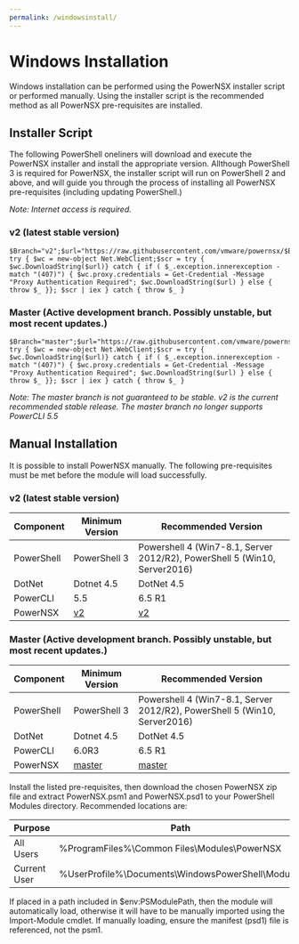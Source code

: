 ```yaml
---
permalink: /windowsinstall/
---
```


# Windows Installation

Windows installation can be performed using the PowerNSX installer script or performed manually.  Using the installer script is the recommended method as all PowerNSX pre-requisites are installed.

## Installer Script

The following PowerShell oneliners will download and execute the PowerNSX installer and install the appropriate version.  Allthough PowerShell 3 is required for PowerNSX, the installer script will run on PowerShell 2 and above, and will guide you through the process of installing all PowerNSX pre-requisites (including updating PowerShell.)

_Note: Internet access is required._

### v2 (latest stable version)

```
$Branch="v2";$url="https://raw.githubusercontent.com/vmware/powernsx/$Branch/PowerNSXInstaller.ps1"; try { $wc = new-object Net.WebClient;$scr = try { $wc.DownloadString($url)} catch { if ( $_.exception.innerexception -match "(407)") { $wc.proxy.credentials = Get-Credential -Message "Proxy Authentication Required"; $wc.DownloadString($url) } else { throw $_ }}; $scr | iex } catch { throw $_ }
```

### Master (Active development branch.  Possibly unstable, but most recent updates.)

```
$Branch="master";$url="https://raw.githubusercontent.com/vmware/powernsx/$Branch/PowerNSXInstaller.ps1"; try { $wc = new-object Net.WebClient;$scr = try { $wc.DownloadString($url)} catch { if ( $_.exception.innerexception -match "(407)") { $wc.proxy.credentials = Get-Credential -Message "Proxy Authentication Required"; $wc.DownloadString($url) } else { throw $_ }}; $scr | iex } catch { throw $_ }
```

_Note: The master branch is not guaranteed to be stable.  v2 is the current recommended stable release.  The master branch no longer supports PowerCLI 5.5_

## Manual Installation

It is possible to install PowerNSX manually.  The following pre-requisites must be met before the module will load successfully.

### v2 (latest stable version)
| Component | Minimum Version | Recommended Version |
|-----------|-----------------|---------------------|
| PowerShell| PowerShell 3    | Powershell 4 (Win7-8.1, Server 2012/R2), PowerShell 5 (Win10, Server2016) |
| DotNet    | Dotnet 4.5      | DotNet 4.5          |
| PowerCLI  | 5.5  | 6.5 R1            |
| PowerNSX  | [v2](https://github.com/vmware/powernsx/archive/v2.zip) | [v2](https://github.com/vmware/powernsx/archive/v2.zip) |

### Master (Active development branch.  Possibly unstable, but most recent updates.)
| Component | Minimum Version | Recommended Version |
|-----------|-----------------|---------------------|
| PowerShell| PowerShell 3    | Powershell 4 (Win7-8.1, Server 2012/R2), PowerShell 5 (Win10, Server2016) |
| DotNet    | Dotnet 4.5      | DotNet 4.5          |
| PowerCLI  | 6.0R3  | 6.5 R1            |
| PowerNSX  | [master](https://github.com/vmware/powernsx/archive/master.zip) | [master](https://github.com/vmware/powernsx/archive/master.zip) |

Install the listed pre-requisites, then download the chosen PowerNSX zip file and extract PowerNSX.psm1 and PowerNSX.psd1 to your PowerShell Modules directory.  Recommended locations are:

| Purpose  | Path |
|----------|------|
| All Users| %ProgramFiles%\Common Files\Modules\PowerNSX |
| Current User | %UserProfile%\Documents\WindowsPowerShell\Modules |

If placed in a path included in $env:PSModulePath, then the module will automatically load, otherwise it will have to be manually imported using the Import-Module <path to PowerNSX.psd1> cmdlet.  If manually loading, ensure the manifest (psd1) file is referenced, not the psm1.